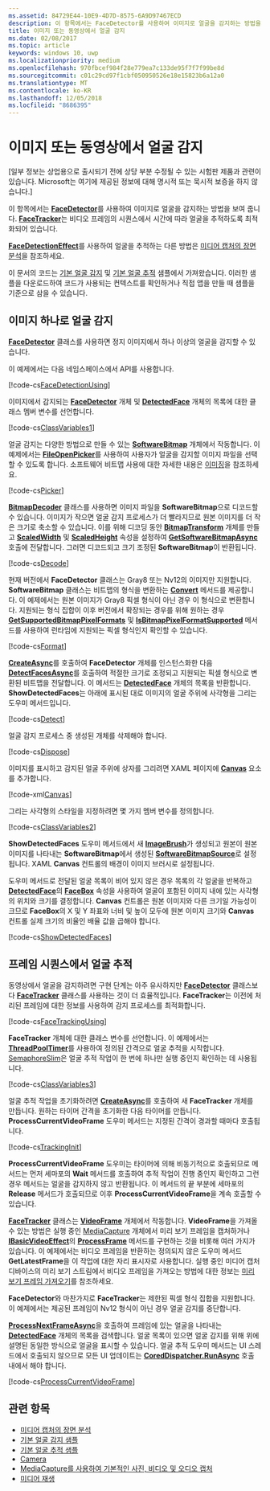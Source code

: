 ```yaml
---
ms.assetid: 84729E44-10E9-4D7D-8575-6A9D97467ECD
description: 이 항목에서는 FaceDetector를 사용하여 이미지로 얼굴을 감지하는 방법을 보여 줍니다. FaceTracker는 비디오 프레임의 시퀀스에서 시간에 따라 얼굴을 추적하도록 최적화되어 있습니다.
title: 이미지 또는 동영상에서 얼굴 감지
ms.date: 02/08/2017
ms.topic: article
keywords: windows 10, uwp
ms.localizationpriority: medium
ms.openlocfilehash: 970fbcef984f28e779ea7c133de95f7f7f99be8d
ms.sourcegitcommit: c01c29cd97f1cbf050950526e18e15823b6a12a0
ms.translationtype: MT
ms.contentlocale: ko-KR
ms.lasthandoff: 12/05/2018
ms.locfileid: "8686395"
---
```

# <a name="detect-faces-in-images-or-videos"></a>이미지 또는 동영상에서 얼굴 감지



\[일부 정보는 상업용으로 출시되기 전에 상당 부분 수정될 수 있는 시험판 제품과 관련이 있습니다. Microsoft는 여기에 제공된 정보에 대해 명시적 또는 묵시적 보증을 하지 않습니다.\]

이 항목에서는 [**FaceDetector**](https://msdn.microsoft.com/library/windows/apps/dn974129)를 사용하여 이미지로 얼굴을 감지하는 방법을 보여 줍니다. [**FaceTracker**](https://msdn.microsoft.com/library/windows/apps/dn974150)는 비디오 프레임의 시퀀스에서 시간에 따라 얼굴을 추적하도록 최적화되어 있습니다.

[**FaceDetectionEffect**](https://msdn.microsoft.com/library/windows/apps/dn948776)를 사용하여 얼굴을 추적하는 다른 방법은 [미디어 캡처의 장면 분석](scene-analysis-for-media-capture.md)을 참조하세요.

이 문서의 코드는 [기본 얼굴 감지](http://go.microsoft.com/fwlink/p/?LinkId=620512&clcid=0x409) 및 [기본 얼굴 추적](http://go.microsoft.com/fwlink/p/?LinkId=620513&clcid=0x409) 샘플에서 가져왔습니다. 이러한 샘플을 다운로드하여 코드가 사용되는 컨텍스트를 확인하거나 직접 앱을 만들 때 샘플을 기준으로 삼을 수 있습니다.

## <a name="detect-faces-in-a-single-image"></a>이미지 하나로 얼굴 감지

[**FaceDetector**](https://msdn.microsoft.com/library/windows/apps/dn974129) 클래스를 사용하면 정지 이미지에서 하나 이상의 얼굴을 감지할 수 있습니다.

이 예제에서는 다음 네임스페이스에서 API를 사용합니다.

[!code-cs[FaceDetectionUsing](./code/FaceDetection_Win10/cs/MainPage.xaml.cs#SnippetFaceDetectionUsing)]

이미지에서 감지되는 [**FaceDetector**](https://msdn.microsoft.com/library/windows/apps/dn974129) 개체 및 [**DetectedFace**](https://msdn.microsoft.com/library/windows/apps/dn974123) 개체의 목록에 대한 클래스 멤버 변수를 선언합니다.

[!code-cs[ClassVariables1](./code/FaceDetection_Win10/cs/MainPage.xaml.cs#SnippetClassVariables1)]

얼굴 감지는 다양한 방법으로 만들 수 있는 [**SoftwareBitmap**](https://msdn.microsoft.com/library/windows/apps/dn887358) 개체에서 작동합니다. 이 예제에서는 [**FileOpenPicker**](https://msdn.microsoft.com/library/windows/apps/br207847)를 사용하여 사용자가 얼굴을 감지할 이미지 파일을 선택할 수 있도록 합니다. 소프트웨어 비트맵 사용에 대한 자세한 내용은 [이미징](imaging.md)을 참조하세요.

[!code-cs[Picker](./code/FaceDetection_Win10/cs/MainPage.xaml.cs#SnippetPicker)]

[**BitmapDecoder**](https://msdn.microsoft.com/library/windows/apps/br226176) 클래스를 사용하면 이미지 파일을 **SoftwareBitmap**으로 디코드할 수 있습니다. 이미지가 작으면 얼굴 감지 프로세스가 더 빨라지므로 원본 이미지를 더 작은 크기로 축소할 수 있습니다. 이를 위해 디코딩 동안 [**BitmapTransform**](https://msdn.microsoft.com/library/windows/apps/br226254) 개체를 만들고 [**ScaledWidth**](https://msdn.microsoft.com/library/windows/apps/br226261) 및 [**ScaledHeight**](https://msdn.microsoft.com/library/windows/apps/br226260) 속성을 설정하여 [**GetSoftwareBitmapAsync**](https://msdn.microsoft.com/library/windows/apps/dn887332) 호출에 전달합니다. 그러면 디코드되고 크기 조정된 **SoftwareBitmap**이 반환됩니다.

[!code-cs[Decode](./code/FaceDetection_Win10/cs/MainPage.xaml.cs#SnippetDecode)]

현재 버전에서 **FaceDetector** 클래스는 Gray8 또는 Nv12의 이미지만 지원합니다. **SoftwareBitmap** 클래스는 비트맵의 형식을 변환하는 [**Convert**](https://msdn.microsoft.com/library/windows/apps/dn887362) 메서드를 제공합니다. 이 예제에서는 원본 이미지가 Gray8 픽셀 형식이 아닌 경우 이 형식으로 변환합니다. 지원되는 형식 집합이 이후 버전에서 확장되는 경우를 위해 원하는 경우 [**GetSupportedBitmapPixelFormats**](https://msdn.microsoft.com/library/windows/apps/dn974140) 및 [**IsBitmapPixelFormatSupported**](https://msdn.microsoft.com/library/windows/apps/dn974142) 메서드를 사용하여 런타임에 지원되는 픽셀 형식인지 확인할 수 있습니다.

[!code-cs[Format](./code/FaceDetection_Win10/cs/MainPage.xaml.cs#SnippetFormat)]

[**CreateAsync**](https://msdn.microsoft.com/library/windows/apps/dn974132)를 호출하여 **FaceDetector** 개체를 인스턴스화한 다음 [**DetectFacesAsync**](https://msdn.microsoft.com/library/windows/apps/dn974134)를 호출하여 적절한 크기로 조정되고 지원되는 픽셀 형식으로 변환된 비트맵을 전달합니다. 이 메서드는 [**DetectedFace**](https://msdn.microsoft.com/library/windows/apps/dn974123) 개체의 목록을 반환합니다. **ShowDetectedFaces**는 아래에 표시된 대로 이미지의 얼굴 주위에 사각형을 그리는 도우미 메서드입니다.

[!code-cs[Detect](./code/FaceDetection_Win10/cs/MainPage.xaml.cs#SnippetDetect)]

얼굴 감지 프로세스 중 생성된 개체를 삭제해야 합니다.

[!code-cs[Dispose](./code/FaceDetection_Win10/cs/MainPage.xaml.cs#SnippetDispose)]

이미지를 표시하고 감지된 얼굴 주위에 상자를 그리려면 XAML 페이지에 [**Canvas**](https://msdn.microsoft.com/library/windows/apps/br209267) 요소를 추가합니다.

[!code-xml[Canvas](./code/FaceDetection_Win10/cs/MainPage.xaml#SnippetCanvas)]

그리는 사각형의 스타일을 지정하려면 몇 가지 멤버 변수를 정의합니다.

[!code-cs[ClassVariables2](./code/FaceDetection_Win10/cs/MainPage.xaml.cs#SnippetClassVariables2)]

**ShowDetectedFaces** 도우미 메서드에서 새 [**ImageBrush**](https://msdn.microsoft.com/library/windows/apps/br210101)가 생성되고 원본이 원본 이미지를 나타내는 **SoftwareBitmap**에서 생성된 [**SoftwareBitmapSource**](https://msdn.microsoft.com/library/windows/apps/dn997854)로 설정됩니다. XAML **Canvas** 컨트롤의 배경이 이미지 브러시로 설정됩니다.

도우미 메서드로 전달된 얼굴 목록이 비어 있지 않은 경우 목록의 각 얼굴을 반복하고 [**DetectedFace**](https://msdn.microsoft.com/library/windows/apps/dn974123)의 [**FaceBox**](https://msdn.microsoft.com/library/windows/apps/dn974126) 속성을 사용하여 얼굴이 포함된 이미지 내에 있는 사각형의 위치와 크기를 결정합니다. **Canvas** 컨트롤은 원본 이미지와 다른 크기일 가능성이 크므로 **FaceBox**의 X 및 Y 좌표와 너비 및 높이 모두에 원본 이미지 크기와 **Canvas** 컨트롤 실제 크기의 비율인 배율 값을 곱해야 합니다.

[!code-cs[ShowDetectedFaces](./code/FaceDetection_Win10/cs/MainPage.xaml.cs#SnippetShowDetectedFaces)]

## <a name="track-faces-in-a-sequence-of-frames"></a>프레임 시퀀스에서 얼굴 추적

동영상에서 얼굴을 감지하려면 구현 단계는 아주 유사하지만 [**FaceDetector**](https://msdn.microsoft.com/library/windows/apps/dn974129) 클래스보다 [**FaceTracker**](https://msdn.microsoft.com/library/windows/apps/dn974150) 클래스를 사용하는 것이 더 효율적입니다. **FaceTracker**는 이전에 처리된 프레임에 대한 정보를 사용하여 감지 프로세스를 최적화합니다.

[!code-cs[FaceTrackingUsing](./code/FaceDetection_Win10/cs/MainPage.xaml.cs#SnippetFaceTrackingUsing)]

**FaceTracker** 개체에 대한 클래스 변수를 선언합니다. 이 예제에서는 [**ThreadPoolTimer**](https://msdn.microsoft.com/library/windows/apps/br230587)를 사용하여 정의된 간격으로 얼굴 추적을 시작합니다. [SemaphoreSlim](https://msdn.microsoft.com/library/system.threading.semaphoreslim.aspx)은 얼굴 추적 작업이 한 번에 하나만 실행 중인지 확인하는 데 사용됩니다.

[!code-cs[ClassVariables3](./code/FaceDetection_Win10/cs/MainPage.xaml.cs#SnippetClassVariables3)]

얼굴 추적 작업을 초기화하려면 [**CreateAsync**](https://msdn.microsoft.com/library/windows/apps/dn974151)를 호출하여 새 **FaceTracker** 개체를 만듭니다. 원하는 타이머 간격을 초기화한 다음 타이머를 만듭니다. **ProcessCurrentVideoFrame** 도우미 메서드는 지정된 간격이 경과할 때마다 호출됩니다.

[!code-cs[TrackingInit](./code/FaceDetection_Win10/cs/MainPage.xaml.cs#SnippetTrackingInit)]

**ProcessCurrentVideoFrame** 도우미는 타이머에 의해 비동기적으로 호출되므로 메서드는 먼저 세마포의 **Wait** 메서드를 호출하여 추적 작업이 진행 중인지 확인하고 그런 경우 메서드는 얼굴을 감지하지 않고 반환됩니다. 이 메서드의 끝 부분에 세마포의 **Release** 메서드가 호출되므로 이후 **ProcessCurrentVideoFrame**을 계속 호출할 수 있습니다.

[**FaceTracker**](https://msdn.microsoft.com/library/windows/apps/dn974150) 클래스는 [**VideoFrame**](https://msdn.microsoft.com/library/windows/apps/dn930917) 개체에서 작동합니다. **VideoFrame**을 가져올 수 있는 방법은 실행 중인 [MediaCapture](capture-photos-and-video-with-mediacapture.md) 개체에서 미리 보기 프레임을 캡처하거나 [**IBasicVideoEffect**](https://msdn.microsoft.com/library/windows/apps/dn764788)의 [**ProcessFrame**](https://msdn.microsoft.com/library/windows/apps/dn764784) 메서드를 구현하는 것을 비롯해 여러 가지가 있습니다. 이 예제에서는 비디오 프레임을 반환하는 정의되지 않은 도우미 메서드 **GetLatestFrame**을 이 작업에 대한 자리 표시자로 사용합니다. 실행 중인 미디어 캡처 디바이스의 미리 보기 스트림에서 비디오 프레임을 가져오는 방법에 대한 정보는 [미리 보기 프레임 가져오기](get-a-preview-frame.md)를 참조하세요.

**FaceDetector**와 마찬가지로 **FaceTracker**는 제한된 픽셀 형식 집합을 지원합니다. 이 예제에서는 제공된 프레임이 Nv12 형식이 아닌 경우 얼굴 감지를 중단합니다.

[**ProcessNextFrameAsync**](https://msdn.microsoft.com/library/windows/apps/dn974157)을 호출하여 프레임에 있는 얼굴을 나타내는 [**DetectedFace**](https://msdn.microsoft.com/library/windows/apps/dn974123) 개체의 목록을 검색합니다. 얼굴 목록이 있으면 얼굴 감지를 위해 위에 설명된 동일한 방식으로 얼굴을 표시할 수 있습니다. 얼굴 추적 도우미 메서드는 UI 스레드에서 호출되지 않으므로 모든 UI 업데이트는 [**CoredDispatcher.RunAsync**](https://msdn.microsoft.com/library/windows/apps/hh750317) 호출 내에서 해야 합니다.

[!code-cs[ProcessCurrentVideoFrame](./code/FaceDetection_Win10/cs/MainPage.xaml.cs#SnippetProcessCurrentVideoFrame)]

## <a name="related-topics"></a>관련 항목

* [미디어 캡처의 장면 분석](scene-analysis-for-media-capture.md)
* [기본 얼굴 감지 샘플](http://go.microsoft.com/fwlink/p/?LinkId=620512&clcid=0x409)
* [기본 얼굴 추적 샘플](http://go.microsoft.com/fwlink/p/?LinkId=620513&clcid=0x409)
* [Camera](camera.md)
* [MediaCapture를 사용하여 기본적인 사진, 비디오 및 오디오 캡처](basic-photo-video-and-audio-capture-with-MediaCapture.md)
* [미디어 재생](media-playback.md)
